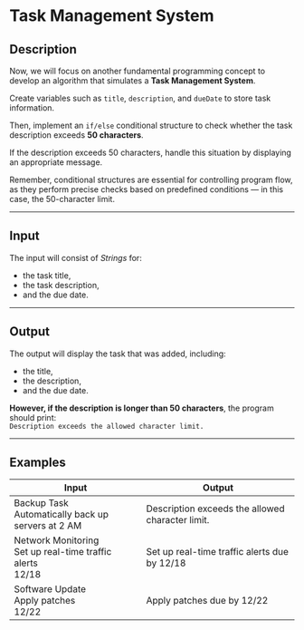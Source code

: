 # Task Management System

## Description

Now, we will focus on another fundamental programming concept to develop an algorithm that simulates a **Task Management System**.  

Create variables such as `title`, `description`, and `dueDate` to store task information.  

Then, implement an `if/else` conditional structure to check whether the task description exceeds **50 characters**.  

If the description exceeds 50 characters, handle this situation by displaying an appropriate message.  

Remember, conditional structures are essential for controlling program flow, as they perform precise checks based on predefined conditions — in this case, the 50-character limit.

---

## Input

The input will consist of *Strings* for:
- the task title,
- the task description,
- and the due date.

---

## Output

The output will display the task that was added, including:
- the title,
- the description,
- and the due date.  

**However, if the description is longer than 50 characters**, the program should print:  
`Description exceeds the allowed character limit.`

---

## Examples

| Input | Output |
|-------|--------|
| Backup Task<br>Automatically back up servers at 2 AM | Description exceeds the allowed character limit. |
| Network Monitoring<br>Set up real-time traffic alerts<br>12/18 | Set up real-time traffic alerts due by 12/18 |
| Software Update<br>Apply patches<br>12/22 | Apply patches due by 12/22 |
